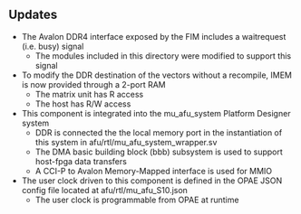 ## Updates
- The Avalon DDR4 interface exposed by the FIM includes a waitrequest (i.e. busy) signal
    - The modules included in this directory were modified to support this signal
- To modify the DDR destination of the vectors without a recompile, IMEM is now provided through a 2-port RAM
    - The matrix unit has R access
    - The host has R/W access
- This component is integrated into the mu_afu_system Platform Designer system
    - DDR is connected the the local memory port in the instantiation of this system in afu/rtl/mu_afu_system_wrapper.sv
    - The DMA basic building block (bbb) subsystem is used to support host-fpga data transfers
    - A CCI-P to Avalon Memory-Mapped interface is used for MMIO
- The user clock driven to this component is defined in the OPAE JSON config file located at afu/rtl/mu_afu_S10.json
    - The user clock is programmable from OPAE at runtime